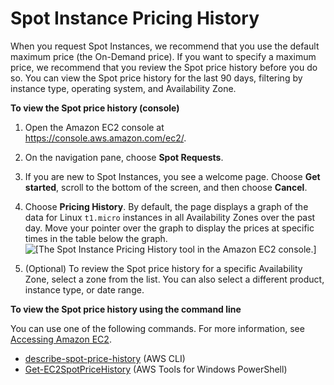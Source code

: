 # Spot Instance Pricing History<a name="using-spot-instances-history"></a>

When you request Spot Instances, we recommend that you use the default maximum price \(the On\-Demand price\)\. If you want to specify a maximum price, we recommend that you review the Spot price history before you do so\. You can view the Spot price history for the last 90 days, filtering by instance type, operating system, and Availability Zone\.

**To view the Spot price history \(console\)**

1. Open the Amazon EC2 console at [https://console\.aws\.amazon\.com/ec2/](https://console.aws.amazon.com/ec2/)\.

1. On the navigation pane, choose **Spot Requests**\.

1. If you are new to Spot Instances, you see a welcome page\. Choose **Get started**, scroll to the bottom of the screen, and then choose **Cancel**\.

1. Choose **Pricing History**\. By default, the page displays a graph of the data for Linux `t1.micro` instances in all Availability Zones over the past day\. Move your pointer over the graph to display the prices at specific times in the table below the graph\.  
![\[The Spot Instance Pricing History tool in the Amazon EC2 console.\]](http://docs.aws.amazon.com/AWSEC2/latest/WindowsGuide/images/SpotInstance_spotinstancepricinghistory-gwt.png)

1. \(Optional\) To review the Spot price history for a specific Availability Zone, select a zone from the list\. You can also select a different product, instance type, or date range\.

**To view the Spot price history using the command line**

You can use one of the following commands\. For more information, see [Accessing Amazon EC2](concepts.md#access-ec2)\.
+ [describe\-spot\-price\-history](https://docs.aws.amazon.com/cli/latest/reference/ec2/describe-spot-price-history.html) \(AWS CLI\)
+ [Get\-EC2SpotPriceHistory](https://docs.aws.amazon.com/powershell/latest/reference/items/Get-EC2SpotPriceHistory.html) \(AWS Tools for Windows PowerShell\)